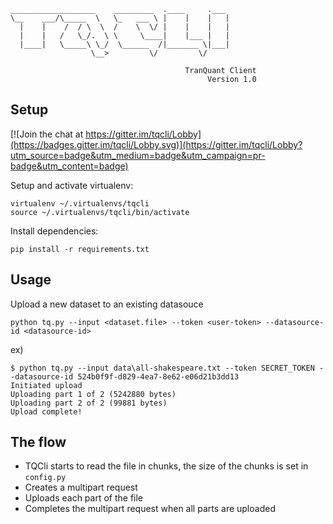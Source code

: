     
    ___________________    _________  .____     .___ 
    \__    ___/\_____  \   \_   ___ \ |    |    |   |
      |    |    /  / \  \  /    \  \/ |    |    |   |
      |    |   /   \_/.  \ \     \____|    |___ |   |
      |____|   \_____\ \_/  \______  /|_______ \|___|
                      \__>         \/         \/     

                                           TranQuant Client
                                                Version 1.0


## Setup

[![Join the chat at https://gitter.im/tqcli/Lobby](https://badges.gitter.im/tqcli/Lobby.svg)](https://gitter.im/tqcli/Lobby?utm_source=badge&utm_medium=badge&utm_campaign=pr-badge&utm_content=badge)

Setup and activate virtualenv:

```
virtualenv ~/.virtualenvs/tqcli
source ~/.virtualenvs/tqcli/bin/activate
```

Install dependencies:

```
pip install -r requirements.txt
```

## Usage

Upload a new dataset to an existing datasouce

```
python tq.py --input <dataset.file> --token <user-token> --datasource-id <datasource-id>
```

ex)

```
$ python tq.py --input data\all-shakespeare.txt --token SECRET_TOKEN --datasource-id 524b0f9f-d829-4ea7-8e62-e06d21b3dd13
Initiated upload
Uploading part 1 of 2 (5242880 bytes)
Uploading part 2 of 2 (99881 bytes)
Upload complete!

```

## The flow

- TQCli starts to read the file in chunks, the size of the chunks is set in `config.py`
- Creates a multipart request
- Uploads each part of the file
- Completes the multipart request when all parts are uploaded